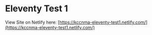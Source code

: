 # Eleventy Test 1

View Site on Netlify here: [https://kccnma-eleventy-test1.netlify.com/](https://kccnma-eleventy-test1.netlify.com/)
